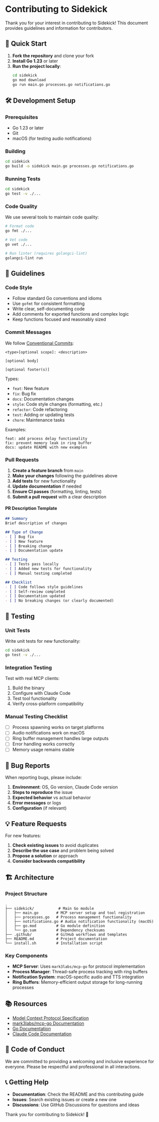 # Contributing to Sidekick

Thank you for your interest in contributing to Sidekick! This document provides guidelines and information for contributors.

## 🚀 Quick Start

1. **Fork the repository** and clone your fork
2. **Install Go 1.23** or later
3. **Run the project locally**:
   ```bash
   cd sidekick
   go mod download
   go run main.go processes.go notifications.go
   ```

## 🛠️ Development Setup

### Prerequisites

- Go 1.23 or later
- Git
- macOS (for testing audio notifications)

### Building

```bash
cd sidekick
go build -o sidekick main.go processes.go notifications.go
```

### Running Tests

```bash
cd sidekick
go test -v ./...
```

### Code Quality

We use several tools to maintain code quality:

```bash
# Format code
go fmt ./...

# Vet code
go vet ./...

# Run linter (requires golangci-lint)
golangci-lint run
```

## 📝 Guidelines

### Code Style

- Follow standard Go conventions and idioms
- Use `gofmt` for consistent formatting
- Write clear, self-documenting code
- Add comments for exported functions and complex logic
- Keep functions focused and reasonably sized

### Commit Messages

We follow [Conventional Commits](https://www.conventionalcommits.org/):

```
<type>[optional scope]: <description>

[optional body]

[optional footer(s)]
```

Types:
- `feat`: New feature
- `fix`: Bug fix
- `docs`: Documentation changes
- `style`: Code style changes (formatting, etc.)
- `refactor`: Code refactoring
- `test`: Adding or updating tests
- `chore`: Maintenance tasks

Examples:
```
feat: add process delay functionality
fix: prevent memory leak in ring buffer
docs: update README with new examples
```

### Pull Requests

1. **Create a feature branch** from `main`
2. **Make your changes** following the guidelines above
3. **Add tests** for new functionality
4. **Update documentation** if needed
5. **Ensure CI passes** (formatting, linting, tests)
6. **Submit a pull request** with a clear description

#### PR Description Template

```markdown
## Summary
Brief description of changes

## Type of Change
- [ ] Bug fix
- [ ] New feature
- [ ] Breaking change
- [ ] Documentation update

## Testing
- [ ] Tests pass locally
- [ ] Added new tests for functionality
- [ ] Manual testing completed

## Checklist
- [ ] Code follows style guidelines
- [ ] Self-review completed
- [ ] Documentation updated
- [ ] No breaking changes (or clearly documented)
```

## 🧪 Testing

### Unit Tests

Write unit tests for new functionality:

```bash
cd sidekick
go test -v ./...
```

### Integration Testing

Test with real MCP clients:

1. Build the binary
2. Configure with Claude Code
3. Test tool functionality
4. Verify cross-platform compatibility

### Manual Testing Checklist

- [ ] Process spawning works on target platforms
- [ ] Audio notifications work on macOS
- [ ] Ring buffer management handles large outputs
- [ ] Error handling works correctly
- [ ] Memory usage remains stable

## 🐛 Bug Reports

When reporting bugs, please include:

1. **Environment**: OS, Go version, Claude Code version
2. **Steps to reproduce** the issue
3. **Expected behavior** vs actual behavior
4. **Error messages** or logs
5. **Configuration** (if relevant)

## 💡 Feature Requests

For new features:

1. **Check existing issues** to avoid duplicates
2. **Describe the use case** and problem being solved
3. **Propose a solution** or approach
4. **Consider backwards compatibility**

## 🏗️ Architecture

### Project Structure

```
.
├── sidekick/           # Main Go module
│   ├── main.go        # MCP server setup and tool registration
│   ├── processes.go   # Process management functionality
│   ├── notifications.go # Audio notification functionality (macOS)
│   ├── go.mod         # Go module definition
│   └── go.sum         # Dependency checksums
├── .github/           # GitHub workflows and templates
├── README.md          # Project documentation
└── install.sh         # Installation script
```

### Key Components

- **MCP Server**: Uses `mark3labs/mcp-go` for protocol implementation
- **Process Manager**: Thread-safe process tracking with ring buffers
- **Notification System**: macOS-specific audio and TTS integration
- **Ring Buffers**: Memory-efficient output storage for long-running processes

## 📚 Resources

- [Model Context Protocol Specification](https://modelcontextprotocol.io/)
- [mark3labs/mcp-go Documentation](https://github.com/mark3labs/mcp-go)
- [Go Documentation](https://golang.org/doc/)
- [Claude Code Documentation](https://docs.anthropic.com/en/docs/claude-code)

## 🤝 Code of Conduct

We are committed to providing a welcoming and inclusive experience for everyone. Please be respectful and professional in all interactions.

## 📞 Getting Help

- **Documentation**: Check the README and this contributing guide
- **Issues**: Search existing issues or create a new one
- **Discussions**: Use GitHub Discussions for questions and ideas

Thank you for contributing to Sidekick! 🎉